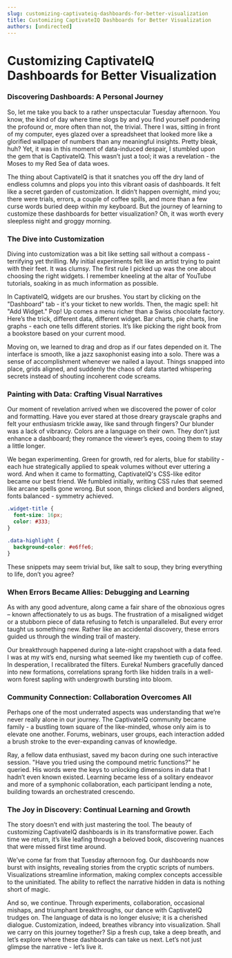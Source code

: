 ```yaml
---
slug: customizing-captivateiq-dashboards-for-better-visualization
title: Customizing CaptivateIQ Dashboards for Better Visualization
authors: [undirected]
---
```



# Customizing CaptivateIQ Dashboards for Better Visualization

### Discovering Dashboards: A Personal Journey

So, let me take you back to a rather unspectacular Tuesday afternoon. You know, the kind of day where time slogs by and you find yourself pondering the profound or, more often than not, the trivial. There I was, sitting in front of my computer, eyes glazed over a spreadsheet that looked more like a glorified wallpaper of numbers than any meaningful insights. Pretty bleak, huh? Yet, it was in this moment of data-induced despair, I stumbled upon the gem that is CaptivateIQ. This wasn’t just a tool; it was a revelation - the Moses to my Red Sea of data woes.

The thing about CaptivateIQ is that it snatches you off the dry land of endless columns and plops you into this vibrant oasis of dashboards. It felt like a secret garden of customization. It didn’t happen overnight, mind you; there were trials, errors, a couple of coffee spills, and more than a few curse words buried deep within my keyboard. But the journey of learning to customize these dashboards for better visualization? Oh, it was worth every sleepless night and groggy morning.

### The Dive into Customization

Diving into customization was a bit like setting sail without a compass - terrifying yet thrilling. My initial experiments felt like an artist trying to paint with their feet. It was clumsy. The first rule I picked up was the one about choosing the right widgets. I remember kneeling at the altar of YouTube tutorials, soaking in as much information as possible.

In CaptivateIQ, widgets are our brushes. You start by clicking on the "Dashboard" tab - it's your ticket to new worlds. Then, the magic spell: hit "Add Widget." Pop! Up comes a menu richer than a Swiss chocolate factory. Here’s the trick, different data, different widget. Bar charts, pie charts, line graphs - each one tells different stories. It’s like picking the right book from a bookstore based on your current mood.

Moving on, we learned to drag and drop as if our fates depended on it. The interface is smooth, like a jazz saxophonist easing into a solo. There was a sense of accomplishment whenever we nailed a layout. Things snapped into place, grids aligned, and suddenly the chaos of data started whispering secrets instead of shouting incoherent code screams.

### Painting with Data: Crafting Visual Narratives

Our moment of revelation arrived when we discovered the power of color and formatting. Have you ever stared at those dreary grayscale graphs and felt your enthusiasm trickle away, like sand through fingers? Our blunder was a lack of vibrancy. Colors are a language on their own. They don’t just enhance a dashboard; they romance the viewer’s eyes, cooing them to stay a little longer.

We began experimenting. Green for growth, red for alerts, blue for stability - each hue strategically applied to speak volumes without ever uttering a word. And when it came to formatting, CaptivateIQ's CSS-like editor became our best friend. We fumbled initially, writing CSS rules that seemed like arcane spells gone wrong. But soon, things clicked and borders aligned, fonts balanced - symmetry achieved.

```css
.widget-title {
  font-size: 16px;
  color: #333;
}

.data-highlight {
  background-color: #e6ffe6;
}
```

These snippets may seem trivial but, like salt to soup, they bring everything to life, don’t you agree? 

### When Errors Became Allies: Debugging and Learning

As with any good adventure, along came a fair share of the obnoxious ogres – known affectionately to us as bugs. The frustration of a misaligned widget or a stubborn piece of data refusing to fetch is unparalleled. But every error taught us something new. Rather like an accidental discovery, these errors guided us through the winding trail of mastery.

Our breakthrough happened during a late-night crapshoot with a data feed. I was at my wit’s end, nursing what seemed like my twentieth cup of coffee. In desperation, I recalibrated the filters. Eureka! Numbers gracefully danced into new formations, correlations sprang forth like hidden trails in a well-worn forest sapling with undergrowth bursting into bloom.

### Community Connection: Collaboration Overcomes All

Perhaps one of the most underrated aspects was understanding that we’re never really alone in our journey. The CaptivateIQ community became family - a bustling town square of the like-minded, whose only aim is to elevate one another. Forums, webinars, user groups, each interaction added a brush stroke to the ever-expanding canvas of knowledge.

Ray, a fellow data enthusiast, saved my bacon during one such interactive session. "Have you tried using the compound metric functions?" he queried. His words were the keys to unlocking dimensions in data that I hadn’t even known existed. Learning became less of a solitary endeavor and more of a symphonic collaboration, each participant lending a note, building towards an orchestrated crescendo.

### The Joy in Discovery: Continual Learning and Growth

The story doesn’t end with just mastering the tool. The beauty of customizing CaptivateIQ dashboards is in its transformative power. Each time we return, it’s like leafing through a beloved book, discovering nuances that were missed first time around.

We’ve come far from that Tuesday afternoon fog. Our dashboards now burst with insights, revealing stories from the cryptic scripts of numbers. Visualizations streamline information, making complex concepts accessible to the uninitiated. The ability to reflect the narrative hidden in data is nothing short of magic.

And so, we continue. Through experiments, collaboration, occasional mishaps, and triumphant breakthroughs, our dance with CaptivateIQ trudges on. The language of data is no longer elusive; it is a cherished dialogue. Customization, indeed, breathes vibrancy into visualization. Shall we carry on this journey together? Sip a fresh cup, take a deep breath, and let’s explore where these dashboards can take us next. Let’s not just glimpse the narrative - let’s live it.
